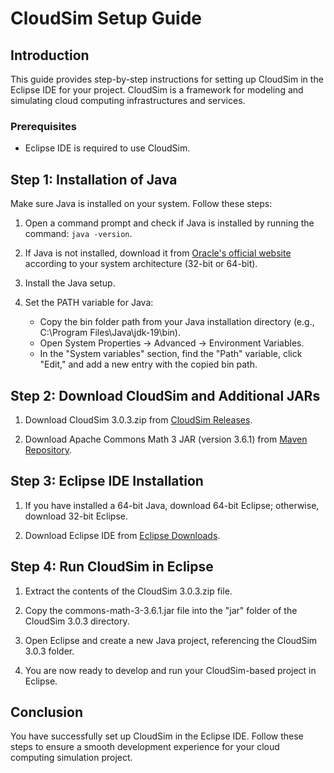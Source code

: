 # CloudSim Setup Guide

## Introduction
This guide provides step-by-step instructions for setting up CloudSim in the Eclipse IDE for your project. CloudSim is a framework for modeling and simulating cloud computing infrastructures and services.

### Prerequisites
- Eclipse IDE is required to use CloudSim.

## Step 1: Installation of Java
Make sure Java is installed on your system. Follow these steps:

1. Open a command prompt and check if Java is installed by running the command: `java -version`.

2. If Java is not installed, download it from [Oracle's official website](https://www.oracle.com/java/technologies/downloads/#jdk21) according to your system architecture (32-bit or 64-bit).

3. Install the Java setup.

4. Set the PATH variable for Java:
    - Copy the bin folder path from your Java installation directory (e.g., C:\Program Files\Java\jdk-19\bin).
    - Open System Properties -> Advanced -> Environment Variables.
    - In the "System variables" section, find the "Path" variable, click "Edit," and add a new entry with the copied bin path.

## Step 2: Download CloudSim and Additional JARs
1. Download CloudSim 3.0.3.zip from [CloudSim Releases](https://github.com/Cloudslab/cloudsim/releases/tag/cloudsim-3.0.3).

2. Download Apache Commons Math 3 JAR (version 3.6.1) from [Maven Repository](https://mvnrepository.com/artifact/org.apache.commons/commons-math3/3.6.1).

## Step 3: Eclipse IDE Installation
1. If you have installed a 64-bit Java, download 64-bit Eclipse; otherwise, download 32-bit Eclipse.

2. Download Eclipse IDE from [Eclipse Downloads](https://www.eclipse.org/downloads/packages/).

## Step 4: Run CloudSim in Eclipse
1. Extract the contents of the CloudSim 3.0.3.zip file.

2. Copy the commons-math-3-3.6.1.jar file into the "jar" folder of the CloudSim 3.0.3 directory.

3. Open Eclipse and create a new Java project, referencing the CloudSim 3.0.3 folder.

4. You are now ready to develop and run your CloudSim-based project in Eclipse.

## Conclusion
You have successfully set up CloudSim in the Eclipse IDE. Follow these steps to ensure a smooth development experience for your cloud computing simulation project.
